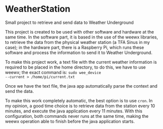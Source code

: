 # WeatherStation
Small project to retrieve and send data to Weather Underground

This project is created to be used with other software and hardware at the same time. In the software part, it is based in the use of the
weewx libraries, to retrieve the data from the physical weather station (a TFA Sinus in my case); in the hardware part, there is a 
Raspberry Pi, which runs these software and process the information to send it to Weather Underground.

To make this project work, a text file with the current weather information is required to be placed in the home directory, to do this,
we have to use weewx; the exact command is:
<code>sudo wee_device --current > /home/pi/current.txt</code>

Once we have the text file, the java app automatically parse the context and send the data.

To make this work completely automatic, the best option is to use <code>cron</code>. In my opinion, a good time choice is to retrieve
data from the station every 10 minutes, and execute the java application every 11 minutes. With this configuration, both commands never
runs at the same time, making the weewx operation able to finish before the java application starts.
